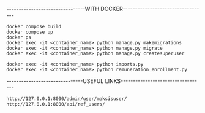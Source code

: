 --------------------------------WITH DOCKER----------------------------------

    docker compose build
    docker compose up
    docker ps
    docker exec -it <container_name> python manage.py makemigrations
    docker exec -it <container_name> python manage.py migrate
    docker exec -it <container_name> python manage.py createsuperuser

    docker exec -it <container_name> python imports.py
    docker exec -it <container_name> python remuneration_enrollment.py


-------------------------------USEFUL LINKS----------------------------------

    http://127.0.0.1:8000/admin/user/maksisuser/
    http://127.0.0.1:8000/api/ref_users/
